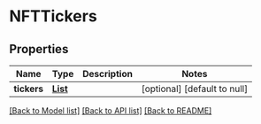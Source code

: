 # NFTTickers
## Properties

| Name | Type | Description | Notes |
|------------ | ------------- | ------------- | -------------|
| **tickers** | [**List**](NFTTickers_tickers_inner.md) |  | [optional] [default to null] |

[[Back to Model list]](../README.md#documentation-for-models) [[Back to API list]](../README.md#documentation-for-api-endpoints) [[Back to README]](../README.md)

